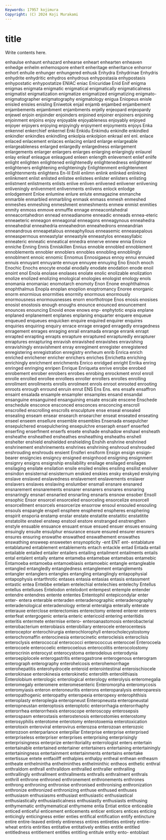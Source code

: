 ```yaml
---
Keywords: 17957 kojimura
Copyright: (C) 2024 Koji Murakami
---
```


# title

Write contents here.



enhaulse enhaunt enhazard
enhearse enheart enhearten enheaven enhedge enhelm enhemospore enherit enheritage enheritance
enhorror enhort enhuile enhunger enhungered enhusk Enhydra Enhydrinae Enhydris enhydrite
enhydritic enhydros enhydrous enhypostasia enhypostasis enhypostatic enhypostatize ENIAC eniac Enicuridae
Enid Enif enigma enigmas enigmata enigmatic enigmatical enigmatically enigmaticalness enigmatist
enigmatization enigmatize enigmatized enigmatizing enigmato- enigmatographer enigmatography enigmatology enigua Eniopeus
enisle enisled enisles enisling Eniwetok enjail enjamb enjambed enjambement enjambements
enjambment enjambments enjelly enjeopard enjeopardy enjewel enjoin enjoinder enjoinders enjoined
enjoiner enjoiners enjoining enjoinment enjoins enjoy enjoyable enjoyableness enjoyably enjoyed
enjoyer enjoyers enjoying enjoyingly enjoyment enjoyments enjoys Enka enkennel enkerchief
enkernel Enki Enkidu Enkimdu enkindle enkindled enkindler enkindles enkindling enkolpia
enkolpion enkraal enl enl. enlace enlaced enlacement enlaces enlacing enlard
enlarge enlargeable enlargeableness enlarged enlargedly enlargedness enlargement enlargements enlarger enlargers
enlarges enlarging enlargingly enlaurel enlay enleaf enleague enleagued enleen enlength
enlevement enlief enlife enlight enlighten enlightened enlightenedly enlightenedness enlightener enlighteners
enlightening enlighteningly Enlightenment enlightenment enlightenments enlightens En-lil Enlil enlimn enlink
enlinked enlinking enlinkment enlist enlisted enlistee enlistees enlister enlisters enlisting
enlistment enlistments enlists enlive enliven enlivened enlivener enlivening enliveningly enlivenment
enlivenments enlivens enlock enlodge enlodgement Enloe enlumine enlure enlute enmagazine
enmanche enmarble enmarbled enmarbling enmask enmass enmesh enmeshed enmeshes enmeshing
enmeshment enmeshments enmew enmist enmities enmity enmoss enmove enmuffle ennage
enneacontahedral enneacontahedron ennead enneadianome enneadic enneads ennea-eteric enneaeteric enneagon enneagonal
enneagons enneagynous enneahedra enneahedral enneahedria enneahedron enneahedrons enneandrian enneandrous enneapetalous
enneaphyllous enneasemic enneasepalous enneaspermous enneastylar enneastyle enneastylos enneasyllabic enneateric enneatic
enneatical ennedra ennerve ennew ennia Ennice enniche Enning Ennis Enniskillen
Ennius ennoble ennobled ennoblement ennoblements ennobler ennoblers ennobles ennobling ennoblingly
ennoblment ennoic ennomic Ennomus Ennosigaeus ennoy ennui ennuied ennuis ennuyant
ennuyante ennuye ennuyee ennuying Eno Enoch enoch Enochic Enochs enocyte
enodal enodally enodate enodation enode enoil enoint enol Enola enolase
enolases enolate enolic enolizable enolization enolize enolized enolizing enological enologies
enologist enology enols enomania enomaniac enomotarch enomoty Enon Enone enophthalmos
enophthalmus Enopla enoplan enoplion enoptromancy Enoree enorganic enorm enormious enormities
enormity enormous enormously enormousness enormousnesses enorn enorthotrope Enos enosis enosises
enosist enostosis enough enoughs enounce enounced enouncement enounces enouncing Enovid
enow enows enp- enphytotic enpia enplane enplaned enplanement enplanes enplaning
enquarter enquere enqueue enqueued enqueues enquicken enquire enquired enquirer enquires
enquiries enquiring enquiry enrace enrage enraged enragedly enragedness enragement enrages
enraging enrail enramada enrange enrank enrapt enrapted enrapting enrapts enrapture
enraptured enrapturedly enrapturer enraptures enrapturing enravish enravished enravishes enravishing enravishingly
enravishment enray enregiment enregister enregistered enregistering enregistration enregistry enrheum enrib
Enrica enrich enriched enrichener enricher enrichers enriches Enrichetta enriching enrichingly
enrichment enrichments Enrico enridged enright Enrika enring enringed enringing enripen
Enrique Enriqueta enrive enrobe enrobed enrobement enrober enrobers enrobes enrobing
enrockment enrol enroll enrolle enrolled enrollee enrollees enroller enrollers enrolles
enrolling enrollment enrollments enrolls enrolment enrols enroot enrooted enrooting enroots
enrough enround enruin enrut ENS Ens Ens. ens ensafe ensaffron
ensaint ensalada ensample ensampler ensamples ensand ensandal ensanguine ensanguined ensanguining
ensate enscale enscene Enschede enschedule ensconce ensconced ensconces ensconcing enscroll
enscrolled enscrolling enscrolls ensculpture ense enseal ensealed ensealing enseam ensear
ensearch ensearcher enseat enseated enseating enseel enseem ensellure ensemble ensembles
Ensenada ensepulcher ensepulchered ensepulchering ensepulchre enseraph enserf enserfed enserfing enserfment
enserfs ensete enshade enshadow enshawl ensheath ensheathe ensheathed ensheathes ensheathing
ensheaths enshell enshelter enshield enshielded enshielding Enshih enshrine enshrined enshrinement
enshrinements enshrines enshrining enshroud enshrouded enshrouding enshrouds ensient Ensiferi ensiform
Ensign ensign ensign-bearer ensigncies ensigncy ensigned ensignhood ensigning ensignment ensignry
ensigns ensignship ensilability ensilage ensilaged ensilages ensilaging ensilate ensilation ensile
ensiled ensiles ensiling ensilist ensilver ensindon ensisternal ensisternum enskied enskies
ensky enskyed enskying enslave enslaved enslavedness enslavement enslavements enslaver enslavers
enslaves enslaving enslumber ensmall ensnare ensnared ensnarement ensnarements ensnarer ensnarers
ensnares ensnaring ensnaringly ensnarl ensnarled ensnarling ensnarls ensnow ensober Ensoll
ensophic Ensor ensorcel ensorceled ensorceling ensorcelize ensorcell ensorcellment ensorcels ensorcerize
ensorrow ensoul ensouled ensouling ensouls enspangle enspell ensphere ensphered enspheres
ensphering enspirit ensporia enstamp enstar enstate enstatite enstatitic enstatitite enstatolite
ensteel ensteep enstool enstore enstranged enstrengthen enstyle ensuable ensuance ensuant
ensue ensued ensuer ensues ensuing ensuingly ensuite ensulphur ensurance ensure
ensured ensurer ensurers ensures ensuring enswathe enswathed enswathement enswathes enswathing
ensweep ensweeten ensynopticity -ent ENT ent- entablature entablatured entablement entablements
entach entackle entad Entada entail entailable entailed entailer entailers entailing
entailment entailments entails ental entalent entally entame entameba entamebae entamebas
entamebic Entamoeba entamoeba entamoebiasis entamoebic entangle entangleable entangled entangledly entangledness
entanglement entanglements entangler entanglers entangles entangling entanglingly entapophysial entapophysis entarthrotic
entases entasia entasias entasis entassment entastic entea Entebbe entelam entelechial
entelechies entelechy Entellus entellus entelluses Entelodon entelodont entempest entemple entender
entendre entendres entente ententes Ententophil entepicondylar enter enter- entera enterable
enteraden enteradenographic enteradenography enteradenological enteradenology enteral enteralgia enterally enterate enterauxe
enterclose enterectomies enterectomy entered enterer enterers enterfeat entergogenic enteria enteric
entericoid entering enteritidis enteritis entermete entermise entero- enteroanastomosis enterobacterial enterobacterium
enterobiasis enterobiliary enterocele enterocentesis enteroceptor enterochirurgia enterochlorophyll enterocholecystostomy enterochromaffin enterocinesia
enterocinetic enterocleisis enteroclisis enteroclysis enterococcal enterococci enterococcus enterocoel Enterocoela enterocoele
enterocoelic enterocoelous enterocolitis enterocolostomy enterocrinin enterocyst enterocystoma enterodelous enterodynia enteroepiplocele
enterogastritis enterogastrone enterogenous enterogram enterograph enterography enterohelcosis enterohemorrhage enterohepatitis enterohydrocele
enteroid enterointestinal enteroischiocele enterokinase enterokinesia enterokinetic enterolith enterolithiasis Enterolobium enterologic
enterological enterology enterolysis enteromegalia enteromegaly enteromere enteromesenteric Enteromorpha enteromycosis enteromyiasis
enteron enteroneuritis enterons enteroparalysis enteroparesis enteropathogenic enteropathy enteropexia enteropexy enterophthisis
enteroplasty enteroplegia enteropneust Enteropneusta enteropneustal enteropneustan enteroptosis enteroptotic enterorrhagia enterorrhaphy
enterorrhea enterorrhexis enteroscope enteroscopy enterosepsis enterospasm enterostasis enterostenosis enterostomies enterostomy
enterosyphilis enterotome enterotomy enterotoxemia enterotoxication enterotoxin enteroviral enterovirus enterozoa enterozoan
enterozoic enterozoon enterparlance enterpillar Enterprise enterprise enterprised enterpriseless enterpriser enterprises
enterprising enterprisingly enterprisingness enterprize enterritoriality enterrologist enters entertain entertainable entertained
entertainer entertainers entertaining entertainingly entertainingness entertainment entertainments entertains entertake entertissue
entete entfaoilff enthalpies enthalpy entheal enthean entheasm entheate enthelmintha enthelminthes
enthelminthic entheos enthetic enthral enthraldom enthrall enthralldom enthralled enthraller enthralling
enthrallingly enthrallment enthrallments enthralls enthralment enthrals enthrill enthrone enthroned enthronement
enthronements enthrones enthrong enthroning enthronise enthronised enthronising enthronization enthronize enthronized
enthronizing enthuse enthused enthuses enthusiasm enthusiasms enthusiast enthusiastic enthusiastical enthusiastically
enthusiasticalness enthusiastly enthusiasts enthusing enthymematic enthymematical enthymeme entia Entiat entice
enticeable enticed enticeful enticement enticements enticer enticers entices enticing enticingly
enticingness entier enties entifical entification entify entincture entire entire-leaved entirely
entireness entires entireties entirety entire-wheat entiris entirities entitative entitatively entities
entitle entitled entitledness entitlement entitles entitling entitule entity ento- entoblast
